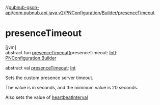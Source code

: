 //[pubnub-gson-api](../../../../index.md)/[com.pubnub.api.java.v2](../../index.md)/[PNConfiguration](../index.md)/[Builder](index.md)/[presenceTimeout](presence-timeout.md)

# presenceTimeout

[jvm]\
abstract fun [presenceTimeout](presence-timeout.md)(presenceTimeout: [Int](https://kotlinlang.org/api/latest/jvm/stdlib/kotlin/-int/index.html)): [PNConfiguration.Builder](index.md)

abstract val [presenceTimeout](presence-timeout.md): [Int](https://kotlinlang.org/api/latest/jvm/stdlib/kotlin/-int/index.html)

Sets the custom presence server timeout.

The value is in seconds, and the minimum value is 20 seconds.

Also sets the value of [heartbeatInterval](heartbeat-interval.md)

